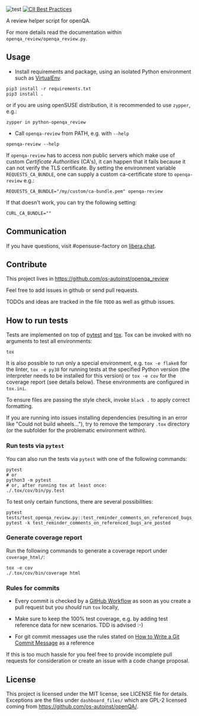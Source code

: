 ![test](https://github.com/os-autoinst/openqa_review/actions/workflows/python-package.yaml/badge.svg)
[![CII Best Practices](https://bestpractices.coreinfrastructure.org/projects/699/badge)](https://bestpractices.coreinfrastructure.org/projects/699)



A review helper script for openQA.

For more details read the documentation within `openqa_review/openqa_review.py`.

## Usage

* Install requirements and package, using an isolated Python environment
  such as [VirtualEnv](http://docs.python-guide.org/en/latest/dev/virtualenvs/).

```
pip3 install -r requirements.txt
pip3 install .
```

or if you are using openSUSE distribution, it is recommended to use `zypper`,
e.g.:

```
zypper in python-openqa_review
```

* Call `openqa-review` from PATH, e.g. with `--help`

```
openqa-review --help
```

If `openqa-review` has to access non public servers which make use of custom
*Certificate Authorities* (CA's), it can happen that it fails because it can
not verify the TLS certificate. By setting the environment variable
`REQUESTS_CA_BUNDLE`, one can supply a custom ca-certificate store to
`openqa-review` e.g.:

```
REQUESTS_CA_BUNDLE="/my/custom/ca-bundle.pem" openqa-review
```

If that doesn't work, you can try the following setting:
```
CURL_CA_BUNDLE=""
```

## Communication

If you have questions, visit #opensuse-factory on [libera.chat](https://web.libera.chat/).


## Contribute

This project lives in https://github.com/os-autoinst/openqa_review

Feel free to add issues in github or send pull requests.

TODOs and ideas are tracked in the file `TODO` as well as github issues.

## How to run tests

Tests are implemented on top of [pytest](https://docs.pytest.org/en/6.2.x/) and
[tox](https://tox.wiki/en/latest/). Tox can be invoked with no arguments to test
all environments:

```
tox
```

It is also possible to run only a special environment, e.g. `tox -e flake8` for
the linter, `tox -e py38` for running tests at the specified Python version (the
interpreter needs to be installed for this version) or `tox -e cov` for the
coverage report (see details below). These environments are configured in
`tox.ini`.

To ensure files are passing the style check, invoke `black .` to apply
correct formatting.

If you are running into issues installing dependencies (resulting in an error
like "Could not build wheels…"), try to remove the temporary `.tox` directory
(or the subfolder for the problematic environment within).

### Run tests via `pytest`
You can also run the tests via `pytest` with one of the following commands:

```
pytest
# or
python3 -m pytest
# or, after running tox at least once:
./.tox/cov/bin/py.test
```

To test only certain functions, there are several possibilities:
```
pytest tests/test_openqa_review.py::test_reminder_comments_on_referenced_bugs_are_posted
pytest -k test_reminder_comments_on_referenced_bugs_are_posted
```

### Generate coverage report
Run the following commands to generate a coverage report under `coverage_html/`:

```
tox -e cov
./.tox/cov/bin/coverage html
```

### Rules for commits

* Every commit is checked by a [GitHub Workflow](https://github.com/os-autoinst/openqa_review/actions)
  as soon as you create a pull request but you *should* run `tox` locally,

* Make sure to keep the 100% test coverage, e.g. by adding test reference data
  for new scenarios. TDD is advised :-)

* For git commit messages use the rules stated on
  [How to Write a Git Commit Message](http://chris.beams.io/posts/git-commit/) as
  a reference

If this is too much hassle for you feel free to provide incomplete pull
requests for consideration or create an issue with a code change proposal.

## License

This project is licensed under the MIT license, see LICENSE file for details.
Exceptions are the files under `dashboard_files/` which are GPL-2 licensed
coming from https://github.com/os-autoinst/openQA/.

